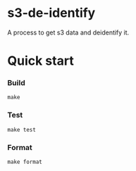 # s3-de-identify
A process to get s3 data and deidentify it.
# Quick start
### Build
```shell
make
```
### Test
```shell
make test
```
### Format
```shell
make format
```
